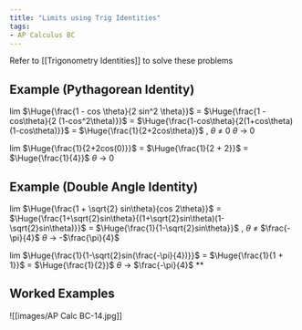 ```yaml
---
title: "Limits using Trig Identities"
tags:
- AP Calculus BC
---
```


Refer to [[Trigonometry Identities]] to solve these problems

## Example (Pythagorean Identity)

lim $\Huge{\frac{1 - cos \theta}{2 sin^2 \theta}}$ = $\Huge{\frac{1 - cos\theta}{2 (1-cos^2\theta)}}$ = $\Huge{\frac{1-cos\theta}{2(1+cos\theta)(1-cos\theta)}}$ = $\Huge{\frac{1}{2+2cos\theta}}$ , $\theta$ $\neq$ 0
$\theta$ -> 0

lim $\Huge{\frac{1}{2+2cos(0)}}$ = $\Huge{\frac{1}{2 + 2}}$ = $\Huge{\frac{1}{4}}$ 
$\theta$ -> 0

## Example (Double Angle Identity)

lim $\Huge{\frac{1 + \sqrt{2} sin\theta}{cos 2\theta}}$ = $\Huge{\frac{1+\sqrt{2}sin\theta}{(1+\sqrt{2}sin\theta)(1-\sqrt{2}sin\theta)}}$ = $\Huge{\frac{1}{1-\sqrt{2}sin\theta}}$ , $\theta$ $\neq$ $\frac{-\pi}{4}$ 
$\theta$ -> -$\frac{\pi}{4}$ 

lim $\Huge{\frac{1}{1-\sqrt{2}sin(\frac{-\pi}{4})}}$ = $\Huge{\frac{1}{1 + 1}}$ = $\Huge{\frac{1}{2}}$ 
$\theta$ -> $\frac{-\pi}{4}$ 
**
## Worked Examples

![[images/AP Calc BC-14.jpg]]